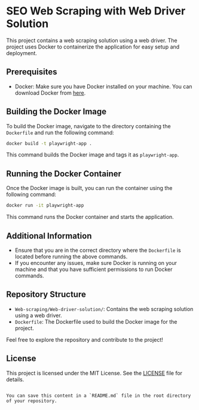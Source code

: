 
# SEO Web Scraping with Web Driver Solution

This project contains a web scraping solution using a web driver. The project uses Docker to containerize the application for easy setup and deployment.

## Prerequisites

- Docker: Make sure you have Docker installed on your machine. You can download Docker from [here](https://www.docker.com/products/docker-desktop).

## Building the Docker Image

To build the Docker image, navigate to the directory containing the `Dockerfile` and run the following command:

```sh
docker build -t playwright-app .
```

This command builds the Docker image and tags it as `playwright-app`.

## Running the Docker Container

Once the Docker image is built, you can run the container using the following command:

```sh
docker run -it playwright-app
```

This command runs the Docker container and starts the application.

## Additional Information

- Ensure that you are in the correct directory where the `Dockerfile` is located before running the above commands.
- If you encounter any issues, make sure Docker is running on your machine and that you have sufficient permissions to run Docker commands.

## Repository Structure

- `Web-scraping/Web-driver-solution/`: Contains the web scraping solution using a web driver.
- `Dockerfile`: The Dockerfile used to build the Docker image for the project.

Feel free to explore the repository and contribute to the project!

## License

This project is licensed under the MIT License. See the [LICENSE](LICENSE) file for details.
```

You can save this content in a `README.md` file in the root directory of your repository.
